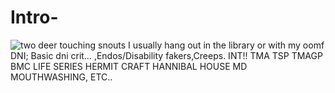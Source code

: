 # Intro-
![two deer touching snouts](https://files.catbox.moe/8wkgxn.jpeg)
 I usually hang out in the library or with my oomf DNI; Basic dni crit… ,Endos/Disability fakers,Creeps. INT!! TMA TSP TMAGP BMC LIFE SERIES HERMIT CRAFT HANNIBAL HOUSE MD MOUTHWASHING, ETC..
